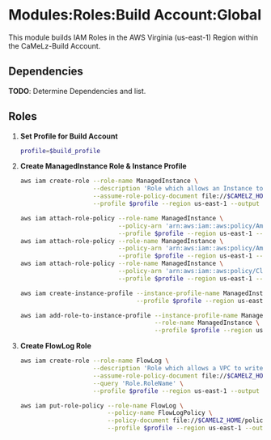 # Modules:Roles:Build Account:Global

This module builds IAM Roles in the AWS Virginia (us-east-1) Region within the CaMeLz-Build Account.

## Dependencies

**TODO**: Determine Dependencies and list.

## Roles

1. **Set Profile for Build Account**

    ```bash
    profile=$build_profile
    ```

1.  **Create ManagedInstance Role & Instance Profile**

    ```bash
    aws iam create-role --role-name ManagedInstance \
                        --description 'Role which allows an Instance to be managed by SSM, join a Domain, and write to CloudWatch' \
                        --assume-role-policy-document file://$CAMELZ_HOME/policies/Ec2AssumeRole.json \
                        --profile $profile --region us-east-1 --output text

    aws iam attach-role-policy --role-name ManagedInstance \
                               --policy-arn 'arn:aws:iam::aws:policy/AmazonSSMManagedInstanceCore' \
                               --profile $profile --region us-east-1 --output text
    aws iam attach-role-policy --role-name ManagedInstance \
                               --policy-arn 'arn:aws:iam::aws:policy/AmazonSSMDirectoryServiceAccess' \
                               --profile $profile --region us-east-1 --output text
    aws iam attach-role-policy --role-name ManagedInstance \
                               --policy-arn 'arn:aws:iam::aws:policy/CloudWatchAgentServerPolicy' \
                               --profile $profile --region us-east-1 --output text

    aws iam create-instance-profile --instance-profile-name ManagedInstance \
                                    --profile $profile --region us-east-1 --output text

    aws iam add-role-to-instance-profile --instance-profile-name ManagedInstance \
                                         --role-name ManagedInstance \
                                         --profile $profile --region us-east-1 --output text
    ```

1.  **Create FlowLog Role**

    ```bash
    aws iam create-role --role-name FlowLog \
                        --description 'Role which allows a VPC to write Flow Logs' \
                        --assume-role-policy-document file://$CAMELZ_HOME/policies/VpcFlowLogsAssumeRole.json \
                        --query 'Role.RoleName' \
                        --profile $profile --region us-east-1 --output text

    aws iam put-role-policy --role-name FlowLog \
                            --policy-name FlowLogPolicy \
                            --policy-document file://$CAMELZ_HOME/policies/VpcFlowLogs.json \
                            --profile $profile --region us-east-1 --output text
    ```
